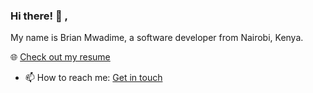 ### Hi there! 👋 , 
My name is Brian Mwadime, a software developer from Nairobi, Kenya.

🌐 [Check out my resume](https://www.linkedin.com/in/bmwak/)

- 📫 How to reach me: [Get in touch](mailto:brian.mwadime@gmail.com)
